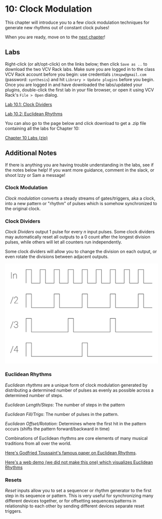 # 10: Clock Modulation

This chapter will introduce you to a few clock modulation techniques for generate new rhythms out of constant clock pulses!

When you are ready, move on to the [next chapter](..Chapter-11/chapter11.md)! 

## Labs

Right-click (or alt/opt-click) on the links below; then click `Save as ..` to download the two VCV Rack labs.  Make sure you are logged in to the class VCV Rack account before you begin: use credentials `itmspw@gmail.com` (password: `synthesis`) and hit `Library > Update plugins` before you begin.  Once you are logged in and have downloaded the labs/updated your plugins, double-click the first lab in your file browser, or open it using VCV Rack's `File > Open` dialog.  

[Lab 10.1: Clock Dividers](./patches/lab_10_1_annotated.vcv)

[Lab 10.2: Euclidean Rhythms](./patches/lab_10_2_annotated.vcv)

You can also go to the page below and click download to get a .zip file containing all the labs for Chapter 10:

[Chapter 10 Labs (zip)](./patches/ch10_vcv_labs.zip)

## Additional Notes

If there is anything you are having trouble understanding in the labs, see if the notes below help! If you want more guidance, comment in the slack, or shoot Izzy or Sam a message!

### Clock Modulation

*Clock modulation* converts a steady streams of gates/triggers, aka a clock, into a new pattern or "rhythm" of pulses which is somehow synchronized to the original clock.

### Clock Dividers

*Clock Dividers* output 1 pulse for every *n* input pulses.  Some clock dividers may automatically reset all outputs to a 0 count after the longest division pulses, while others will let all counters run independently.

Some clock dividers will allow you to change the division on each output, or even rotate the divisions between adjacent outputs.

![Clock Divider](./images/divider_clocks.png)

### Euclidean Rhythms

*Euclidean rhythms* are a unique form of clock modulation generated by distributing a determined number of pulses as evenly as possible across a determined number of steps.

*Euclidean Length/Steps*: The number of steps in the pattern

*Euclidean Fill/Trigs*: The number of pulses in the pattern.

*Euclidean Offset/Rotation*: Determines where the first hit in the pattern occurs (shifts the pattern forward/backward in time)

Combinations of Euclidean rhythms are core elements of many musical traditions from all over the world.  

[Here's Godfried Toussaint's famous paper on Euclidean Rhythms](http://cgm.cs.mcgill.ca/~godfried/publications/banff.pdf).

[Here's a web demo (we did not make this one) which visualizes Euclidean Rhythms](https://dbkaplun.github.io/euclidean-rhythm/)

### Resets

*Reset* inputs allow you to set a sequencer or rhythm generator to the first step in its sequence or pattern.  This is very useful for synchronizing many different devices together, or for offsetting sequences/patterns in relationship to each other by sending different devices separate reset triggers. 